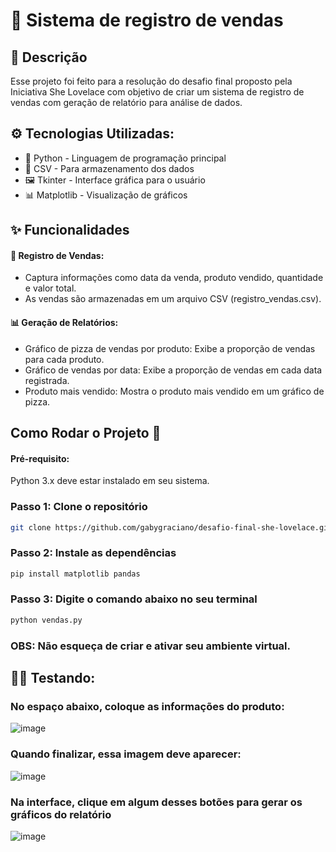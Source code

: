 # 🛒 Sistema de registro de vendas 

## 📝 Descrição
Esse projeto foi feito para a resolução do desafio final proposto pela Iniciativa She Lovelace com objetivo de criar um sistema de registro de vendas com geração de relatório para análise de dados.

## ⚙️ Tecnologias Utilizadas:
- 🐍 Python - Linguagem de programação principal
- 📄 CSV - Para armazenamento dos dados
- 🖼️ Tkinter - Interface gráfica para o usuário
- 📊 Matplotlib - Visualização de gráficos

## ✨ Funcionalidades

#### 📝 Registro de Vendas:
- Captura informações como data da venda, produto vendido, quantidade e valor total.
- As vendas são armazenadas em um arquivo CSV (registro_vendas.csv).

#### 📊 Geração de Relatórios:
- Gráfico de pizza de vendas por produto: Exibe a proporção de vendas para cada produto.
- Gráfico de vendas por data: Exibe a proporção de vendas em cada data registrada.
- Produto mais vendido: Mostra o produto mais vendido em um gráfico de pizza.

## Como Rodar o Projeto 🏃

#### Pré-requisito:
Python 3.x deve estar instalado em seu sistema.

### Passo 1: Clone o repositório

   ```bash
   git clone https://github.com/gabygraciano/desafio-final-she-lovelace.git
```


### Passo 2: Instale as dependências

  ```bash
pip install matplotlib pandas
```

### Passo 3: Digite o comando abaixo no seu terminal

  ```bash
python vendas.py
```

### OBS: Não esqueça de criar e ativar seu ambiente virtual.

## 👨‍💻 Testando:

### No espaço abaixo, coloque as informações do produto:

![image](https://github.com/user-attachments/assets/9ba3f6c2-4c0b-496e-a0df-721a8f21b5b8)

### Quando finalizar, essa imagem deve aparecer:

![image](https://github.com/user-attachments/assets/afd365f2-42a8-4ea4-bd33-1e742f7017a3)

### Na interface, clique em algum desses botões para gerar os gráficos do relatório

![image](https://github.com/user-attachments/assets/c11a1e82-d142-4c34-8739-ce0bc784a5e6)
